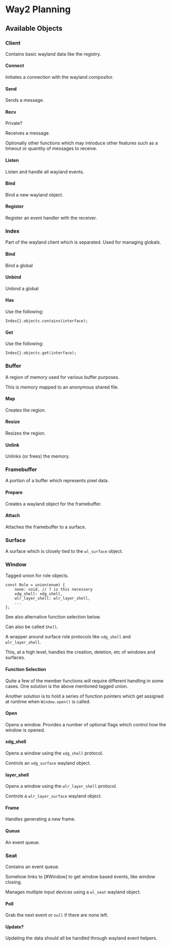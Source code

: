 # Way2 Planning

## Available Objects

### Client

Contains basic wayland data like the registry.

#### Connect

Initiates a connection with the wayland compositor.

#### Send

Sends a message.

#### Recv

Private?

Receives a message.

Optionally other functions which may introduce other features such as a timeout
or quantity of messages to receive.

#### Listen

Listen and handle all wayland events.

#### Bind

Bind a new wayland object.

#### Register

Register an event handler with the receiver.

### Index

Part of the wayland client which is separated. Used for managing globals.

#### Bind

Bind a global

#### Unbind

Unbind a global

#### Has

Use the following:

```zig
Index{}.objects.contains(interface);
```

#### Get

Use the following:

```zig
Index{}.objects.get(interface);
```

### Buffer

A region of memory used for various buffer purposes.

This is memory mapped to an anonymous shared file.

#### Map

Creates the region.

#### Resize

Resizes the region.

#### Unlink

Unlinks (or frees) the memory.

### Framebuffer

A portion of a buffer which represents pixel data.

#### Prepare

Creates a wayland object for the framebuffer.

#### Attach

Attaches the framebuffer to a surface.

### Surface

A surface which is closely tied to the `wl_surface` object.

### Window

Tagged union for role objects.

```zig
const Role = union(enum) {
    none: void, // ? is this necessary
    xdg_shell: xdg_shell,
    wlr_layer_shell: wlr_layer_shell,
    ...
};
```

See also alternative function selection below.

Can also be called `Shell`.

A wrapper around surface role protocols like `xdg_shell` and `wlr_layer_shell`.

This, at a high level, handles the creation, deletion, etc of windows and
surfaces.

#### Function Selection

Quite a few of the member functions will require different handling in some
cases. One solution is the above mentioned tagged union.

Another solution is to hold a series of function pointers which get assigned at
runtime when `Window.open()` is called.

#### Open

Opens a window. Provides a number of optional flags which control how the
window is opened.

#### xdg_shell

Opens a window using the `xdg_shell` protocol.

Controls an `xdg_surface` wayland object.

#### layer_shell

Opens a window using the `wlr_layer_shell` protocol.

Controls a `wlr_layer_surface` wayland object.

#### Frame

Handles generating a new frame.

#### Queue

An event queue.

### Seat

Contains an event queue.

Somehow links to [#Window] to get window based events, like window closing.

Manages multiple input devices using a `wl_seat` wayland object.

#### Poll

Grab the next event or `null` if there are none left.

#### Update?

Updating the data should all be handled through wayland event helpers.

